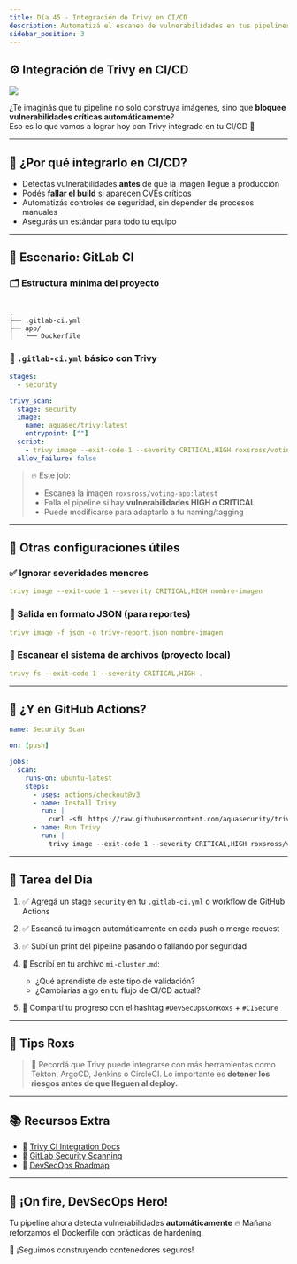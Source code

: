 ```yaml
---
title: Día 45 - Integración de Trivy en CI/CD
description: Automatizá el escaneo de vulnerabilidades en tus pipelines
sidebar_position: 3
---
```


## ⚙️ Integración de Trivy en CI/CD

![](../../static/images/banner/7.png)

¿Te imaginás que tu pipeline no solo construya imágenes, sino que **bloquee vulnerabilidades críticas automáticamente**?  
Eso es lo que vamos a lograr hoy con Trivy integrado en tu CI/CD 🚀

---

## 🤔 ¿Por qué integrarlo en CI/CD?

- Detectás vulnerabilidades **antes** de que la imagen llegue a producción
- Podés **fallar el build** si aparecen CVEs críticos
- Automatizás controles de seguridad, sin depender de procesos manuales
- Asegurás un estándar para todo tu equipo

---

## 🧪 Escenario: GitLab CI

### 🗂️ Estructura mínima del proyecto

```

.
├── .gitlab-ci.yml
├── app/
│   └── Dockerfile

````

### 📄 `.gitlab-ci.yml` básico con Trivy

```yaml
stages:
  - security

trivy_scan:
  stage: security
  image:
    name: aquasec/trivy:latest
    entrypoint: [""]
  script:
    - trivy image --exit-code 1 --severity CRITICAL,HIGH roxsross/voting-app:latest
  allow_failure: false
````

> 🔥 Este job:
>
> * Escanea la imagen `roxsross/voting-app:latest`
> * Falla el pipeline si hay **vulnerabilidades HIGH o CRITICAL**
> * Puede modificarse para adaptarlo a tu naming/tagging

---

## 🧠 Otras configuraciones útiles

### ✅ Ignorar severidades menores

```yaml
trivy image --exit-code 1 --severity CRITICAL,HIGH nombre-imagen
```

### 📂 Salida en formato JSON (para reportes)

```yaml
trivy image -f json -o trivy-report.json nombre-imagen
```

### 🔐 Escanear el sistema de archivos (proyecto local)

```yaml
trivy fs --exit-code 1 --severity CRITICAL,HIGH .
```

---

## 🔐 ¿Y en GitHub Actions?

```yaml
name: Security Scan

on: [push]

jobs:
  scan:
    runs-on: ubuntu-latest
    steps:
      - uses: actions/checkout@v3
      - name: Install Trivy
        run: |
          curl -sfL https://raw.githubusercontent.com/aquasecurity/trivy/main/contrib/install.sh | sh -s -- -b /usr/local/bin
      - name: Run Trivy
        run: |
          trivy image --exit-code 1 --severity CRITICAL,HIGH roxsross/voting-app:latest
```

---

## 📝 Tarea del Día

1. ✅ Agregá un stage `security` en tu `.gitlab-ci.yml` o workflow de GitHub Actions
2. ✅ Escaneá tu imagen automáticamente en cada push o merge request
3. ✅ Subí un print del pipeline pasando o fallando por seguridad
4. 🧠 Escribí en tu archivo `mi-cluster.md`:

   * ¿Qué aprendiste de este tipo de validación?
   * ¿Cambiarías algo en tu flujo de CI/CD actual?
5. 📣 Compartí tu progreso con el hashtag
   `#DevSecOpsConRoxs` + `#CISecure`

---

## 💬 Tips Roxs

> 🔁 Recordá que Trivy puede integrarse con más herramientas como Tekton, ArgoCD, Jenkins o CircleCI.
> Lo importante es **detener los riesgos antes de que lleguen al deploy.**

---

## 📚 Recursos Extra

* 🧪 [Trivy CI Integration Docs](https://aquasecurity.github.io/trivy/v0.18.3/integrations/ci/)
* 🔐 [GitLab Security Scanning](https://docs.gitlab.com/ee/user/application_security/container_scanning/)
* 📖 [DevSecOps Roadmap](https://github.com/guardrailsio/devsecops-roadmap)

---

## 🎉 ¡On fire, DevSecOps Hero!

Tu pipeline ahora detecta vulnerabilidades **automáticamente** 🔥
Mañana reforzamos el Dockerfile con prácticas de hardening.

💪 ¡Seguimos construyendo contenedores seguros!
